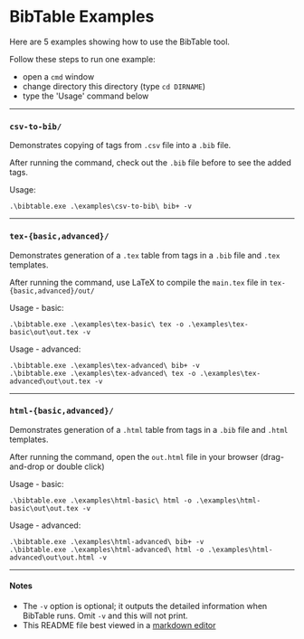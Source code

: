 # BibTable Examples

Here are 5 examples showing how to use the BibTable tool.

Follow these steps to run one example:
 - open a `cmd` window
 - change directory this directory (type `cd DIRNAME`)
 - type the 'Usage' command below

---

### `csv-to-bib/`

Demonstrates copying of tags from `.csv` file into a `.bib` file.

After running the command, check out the `.bib` file before to see the added tags.

Usage:
~~~
.\bibtable.exe .\examples\csv-to-bib\ bib+ -v
~~~

---

### `tex-{basic,advanced}/`

Demonstrates generation of a `.tex` table from tags in a `.bib` file and `.tex` templates.

After running the command, use LaTeX to compile the `main.tex` file in `tex-{basic,advanced}/out/`

Usage - basic:
~~~
.\bibtable.exe .\examples\tex-basic\ tex -o .\examples\tex-basic\out\out.tex -v
~~~

Usage - advanced:
~~~
.\bibtable.exe .\examples\tex-advanced\ bib+ -v
.\bibtable.exe .\examples\tex-advanced\ tex -o .\examples\tex-advanced\out\out.tex -v
~~~

---

### `html-{basic,advanced}/`

Demonstrates generation of a `.html` table from tags in a `.bib` file and `.html` templates.

After running the command, open the `out.html` file in your browser (drag-and-drop or double click)

Usage - basic:
~~~
.\bibtable.exe .\examples\html-basic\ html -o .\examples\html-basic\out\out.tex -v
~~~

Usage - advanced:
~~~
.\bibtable.exe .\examples\html-advanced\ bib+ -v
.\bibtable.exe .\examples\html-advanced\ html -o .\examples\html-advanced\out\out.html -v
~~~

---

#### Notes
- The `-v` option is optional; it outputs the detailed information when BibTable runs. Omit `-v` and this will not print.
- This README file best viewed in a [markdown editor](https://jbt.github.io/markdown-editor/)

